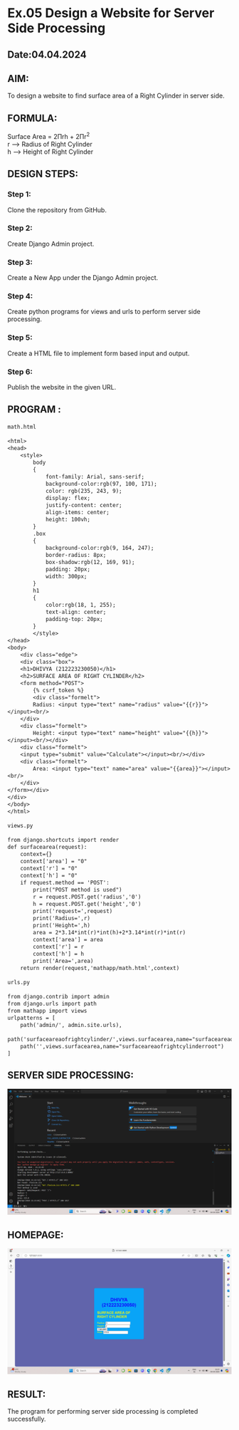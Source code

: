 # Ex.05 Design a Website for Server Side Processing
## Date:04.04.2024

## AIM:
To design a website to find surface area of a Right Cylinder in server side.

## FORMULA:
Surface Area = 2Πrh + 2Πr<sup>2</sup>
<br>r --> Radius of Right Cylinder
<br>h --> Height of Right Cylinder

## DESIGN STEPS:

### Step 1:
Clone the repository from GitHub.

### Step 2:
Create Django Admin project.

### Step 3:
Create a New App under the Django Admin project.

### Step 4:
Create python programs for views and urls to perform server side processing.

### Step 5:
Create a HTML file to implement form based input and output.

### Step 6:
Publish the website in the given URL.

## PROGRAM :
```
math.html

<html>
<head>
    <style>
        body 
        {
            font-family: Arial, sans-serif;
            background-color:rgb(97, 100, 171);
            color: rgb(235, 243, 9);
            display: flex;
            justify-content: center;
            align-items: center;
            height: 100vh;
        }
        .box 
        {
            background-color:rgb(9, 164, 247); 
            border-radius: 8px;
            box-shadow:rgb(12, 169, 91); 
            padding: 20px;
            width: 300px;
        }
        h1
        {
            color:rgb(18, 1, 255);
            text-align: center;
            padding-top: 20px;
        }
        </style>
</head>
<body>
    <div class="edge">
    <div class="box">
    <h1>DHIVYA (212223230050)</h1>
    <h2>SURFACE AREA OF RIGHT CYLINDER</h2>
    <form method="POST">
        {% csrf_token %}
        <div class="formelt">
        Radius: <input type="text" name="radius" value="{{r}}"></input><br/>
    </div>
    <div class="formelt">
        Height: <input type="text" name="height" value="{{h}}"></input><br/></div>
    <div class="formelt">
    <input type="submit" value="Calculate"></input><br/></div>
    <div class="formelt">
        Area: <input type="text" name="area" value="{{area}}"></input><br/>
    </div>
</form></div>
</div>
</body>
</html>

views.py

from django.shortcuts import render
def surfacearea(request):
    context={}
    context['area'] = "0"
    context['r'] = "0"
    context['h'] = "0"
    if request.method == 'POST':
        print("POST method is used")
        r = request.POST.get('radius','0')
        h = request.POST.get('height','0')
        print('request=',request)
        print('Radius=',r)
        print('Height=',h)
        area = 2*3.14*int(r)*int(h)+2*3.14*int(r)*int(r)
        context['area'] = area
        context['r'] = r
        context['h'] = h
        print('Area=',area)
    return render(request,'mathapp/math.html',context)

urls.py

from django.contrib import admin
from django.urls import path
from mathapp import views
urlpatterns = [
    path('admin/', admin.site.urls),
    path('surfaceareaofrightcylinder/',views.surfacearea,name="surfaceareaofrightcylinder"),
    path('',views.surfacearea,name="surfaceareaofrightcylinderroot")
]
```



## SERVER SIDE PROCESSING:
![alt text](<Screenshot 2024-04-04 212423.png>)

## HOMEPAGE:
![alt text](<Screenshot 2024-04-04 212309-1.png>)

## RESULT:
The program for performing server side processing is completed successfully.
